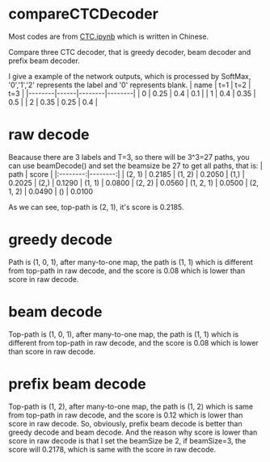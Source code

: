 # compareCTCDecoder
Most codes are from [CTC.ipynb](https://github.com/DingKe/ml-tutorial/blob/master/ctc/CTC.ipynb) which is written in Chinese.

Compare three CTC decoder, that is greedy decoder, beam decoder and prefix beam decoder.

I give a example of the network outputs, which is processed by SoftMax, '0','1','2' represents the label and '0' represents blank.
| name  | t=1   | t=2   | t=3 |
|--------|------|--------|--------|
| 0     | 0.25  | 0.4   | 0.1 |
| 1     | 0.4   | 0.35  | 0.5 |
| 2     | 0.35  | 0.25  | 0.4 |

# raw decode
Beacause there are 3 labels and T=3, so there will be 3^3=27 paths, you can use beamDecode() and set the beamsize be 27 to get all paths, that is:
| path      | score |
|:--------:|--------:|
| (2, 1)    | 0.2185
| (1, 2)    | 0.2050
| (1,)      | 0.2025
| (2,)      | 0.1290
| (1, 1)    | 0.0800
| (2, 2)    | 0.0560
| (1, 2, 1) | 0.0500
| (2, 1, 2) | 0.0490
| ()        | 0.0100

As we can see, top-path is (2, 1), it's score is 0.2185.

# greedy decode
Path is (1, 0, 1), after many-to-one map, the path is (1, 1) which is different from top-path in raw decode, and the score is 0.08 which is lower than score in raw decode.

# beam decode
Top-path is (1, 0, 1), after many-to-one map, the path is (1, 1) which is different from top-path in raw decode, and the score is 0.08 which is lower than score in raw decode.

# prefix beam decode
Top-path is (1, 2), after many-to-one map, the path is (1, 2) which is same from top-path in raw decode, and the score is 0.12 which is lower than score in raw decode.
So, obviously, prefix beam decode is better than greedy decode and beam decode.
And the reason why score is lower than score in raw decode is that I set the beamSize be 2, if beamSize=3, the score will 0.2178, which is same with the score in raw decode.


